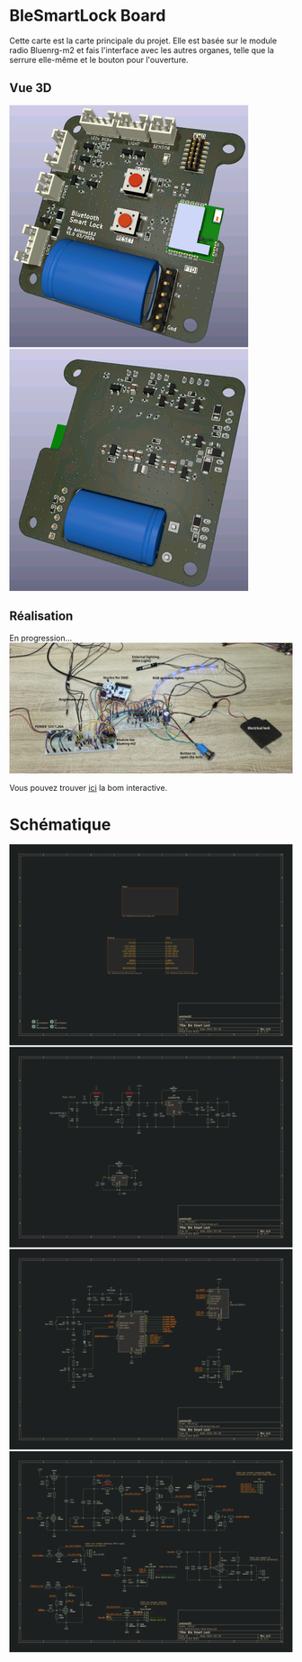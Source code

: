 # BleSmartLock Board
Cette carte est la carte principale du projet. Elle est basée sur le module radio Bluenrg-m2 et fais l'interface avec les autres organes, telle que la serrure elle-même et le bouton pour l'ouverture.

## Vue 3D
![BleSmartLock front](BleSmartLock_F.png) 
![BleSmartLock back](BleSmartLock_B.png) 

## Réalisation
En progression...
![BleSmartLock poc](breadboard_poc.jpg) 

Vous pouvez trouver [ici](production/Ble_Smart_Lock_1.0-ibom.html) la bom interactive. 

# Schématique
![ ](BleSmartLock.svg  "")
![ ](BleSmartLock-Power.svg  "")
![ ](BleSmartLock-Bluenrg.svg  "")
![ ](BleSmartLock-InOut.svg  "")


